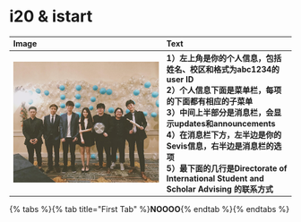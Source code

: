 # i20 & istart

| Image | Text |
|:------|:------|
|![](../.gitbook/assets/ep.jpg)| **1）左上角是你的个人信息，包括姓名、校区和格式为abc1234的user ID<br> 2）个人信息下面是菜单栏，每项的下面都有相应的子菜单<br> 3）中间上半部分是消息栏，会显示updates和announcements<br> 4）在消息栏下方，左半边是你的Sevis信息，右半边是消息栏的选项<br> 5）最下面的几行是Directorate of International Student and Scholar Advising 的联系方式** |




{% tabs %}{% tab title="First Tab" %}**NOOOO**{% endtab %}{% endtabs %}

